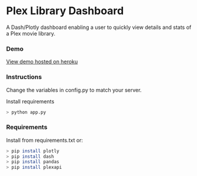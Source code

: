 <h1> Plex Library Dashboard </h1>
A Dash/Plotly dashboard enabling a user to quickly view details and stats of a Plex movie library.
<h3> Demo </h3>
<a href = "http://plex-movies-dashboard.herokuapp.com/"> View demo hosted on heroku </a>

<h3> Instructions </h3>
Change the variables in config.py to match your server.

Install requirements

```bash
> python app.py
```

<h3> Requirements </h3>

Install from requirements.txt or:

```bash
> pip install plotly
> pip install dash
> pip install pandas
> pip install plexapi
```
